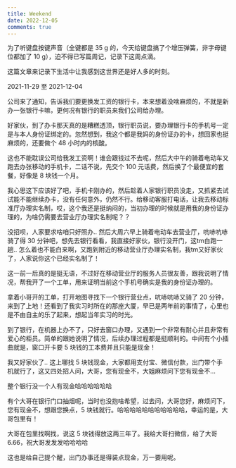 ```yaml
---
title: Weekend
date: 2022-12-05
comments: true
---
```


为了听键盘按键声音（全键都是 35 g 的，今天给键盘搞了个增压弹簧，非字母键位都加了 10 g），迫不得已写篇周记，记录下这周点滴。

<!--more-->

这篇文章来记录下生活中让我感到这世界还是好人多的时刻。

2021-11-29 至 2021-12-04

公司来了通知，告诉我们要更换发工资的银行卡，本来想着没啥麻烦的，不就是新办一张银行卡嘛，更何况有银行的职员来我们公司给办理。

好家伙，到了办卡那天真的是糟糕透顶，银行职员说，要办理银行卡的手机号一定是与本人身份证绑定的。忽然想到，我这个都是我妈的身份证办的卡，想回家也挺麻烦的，还要做个 48 小时内的核酸。

这也不能耽误公司给我发工资啊！谁会跟钱过不去呢，然后大中午的骑着电动车又跑去办张移动的手机卡，二话不说，先交个 100 元话费，然后换了个最便宜的套餐，好像是 8 块钱一个月。

我心思这下应该好了吧，手机卡刚办的，然后趁着人家银行职员没走，又抓紧去试试能不能继续办卡，没有任何意外，仍然不行。给移动客服打电话，让我去移动标准厅办理实名制，哎，这个我还是挺纳闷的，当初办理的时候就是用我的身份证办理的，为啥仍需要去营业厅办理实名制呢？？

没招呗，人家要求啥咱只好照办.. 然后大周六早上骑着电动车去营业厅，吭哧吭哧骑了得 30 分钟吧，想先去银行看看，我直接好家伙，银行没开门，这tm白跑一趟.. 怎么着也不能白来啊，又跑到附近的移动营业厅办理实名制，我tm又好家伙了，人家说你这个已经实名制了！

这一前一后真的是挺无语，不过好在移动营业厅的服务人员很友善，跟我说明了情况，帮我开了一个工单，用来证明当前这个手机号确实是我的身份证办理的。

拿着小哥开的工单，打开地图寻找下一个银行营业点，吭哧吭哧又骑了 20 分钟，来到了上地！还看到了我实习时所在的那座大厦，早已是两年前的事情了，心里也是不由自主的乐了起来，想起当年实习的时光。

到了银行，在机器上办不了，只好去窗口办理，又遇到一个非常有耐心并且非常有爱心的柜员。简单的跟她说明了情况，后续办理过程都是挺顺利的。中间有个小插曲就是，窗口开卡要 5 块钱的工本费并且只能是现金！

我又好家伙了.. 这上哪找 5 块钱现金，大家都用支付宝、微信付款，出门带个手机就行了，这又四处招人问，大哥，您有现金不，大姐麻烦问下您有现金不...

整个银行没一个人有现金哈哈哈哈哈哈

有个大哥在银行门口抽烟呢，当时也没抱啥希望，过去问，大哥您好，麻烦问下，您有现金不，想跟您换点，5 块钱就行。哈哈哈哈哈哈哈哈哈哈哈，幸运的是，大哥包里有！

大哥在包里找啊找，说这 5 块钱得放这两三年了。我给大哥扫微信，给了大哥 6.66，祝大哥发发发哈哈哈哈

这也是给自己提个醒，出门办事还是得装点现金，万一要用呢。